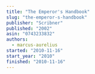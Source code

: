 ```yaml
---
title: "The Emperor's Handbook"
slug: "the-emperor-s-handbook"
publisher: "Scribner"
published: "2002"
asin: "0743233832"
authors:
  - marcus-aurelius
started: "2010-11-16"
start_year: "2010"
finished: "2010-11-16"
---
```


